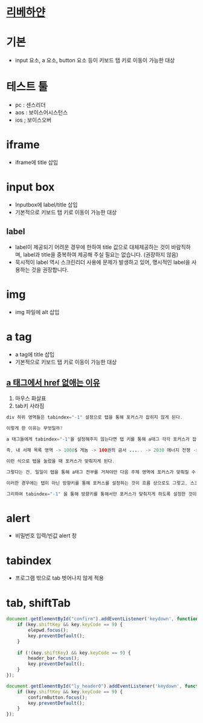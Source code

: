 # [리베하얀](https://www.youtube.com/watch?v=QQXvASCMp-g)

# 기본
* input 요소, a 요소, button 요소 등이 키보드 탭 키로 이동이 가능한 대상


# 테스트 툴
* pc : 센스리더
* aos : 보이스어시스턴스
* ios ; 보이스오버 


# iframe
* iframe에 title 삽입


# input box
* Inputbox에 label/title 삽입
* 기본적으로  키보드 탭 키로 이동이 가능한 대상


## label
* label이 제공되기 어려운 경우에 한하여 title 값으로 대체제공하는 것이 바람직하며, label과 title을 중복하여 제공해 주실 필요는 없습니다. (권장하지 않음)
* 묵시적이 label 역시 스크린리더 사용에 문제가 발생하고 있어, 명시적인 label을 사용하는 것을 권장합니다.


# img
* img 파일에 alt 삽입

# a tag
* a tag에 title 삽입
* 기본적으로  키보드 탭 키로 이동이 가능한 대상


## [a 태그에서 href 없애는 이유](https://ooz.co.kr/382)
1. 마우스 화살표
2. tab키 사라짐

```java
div 하위 영역들은 tabindex="-1" 설정으로 탭을 통해 포커스가 잡히지 않게 된다.

이렇게 한 이유는 무엇일까?

a 태그들에게 tabindex="-1"을 설정해주지 않는다면 탭 키를 통해 a태그 각각 포커스가 잡히게 된다.

즉, 내 서재 목록 영역 -> 1000$ 게놈 -> 100권의 금서 ..... -> 2030 에너지 전쟁 -> 남이야 뭐라 하건! -> .....

이런 식으로 탭을 눌렀을 때 포커스가 맞춰지게 된다.

그렇다는 건, 일일이 탭을 통해 a태그 전부를 거쳐야만 다음 주제 영역에 포커스가 맞춰질 수 있다.

이러한 경우에는 탭이 아닌 방향키를 통해 포커스를 설정하는 것이 흐름 상으로도 그렇고, 스크린 리더 사용자에게도 효율적이다.

그리하여 tabindex="-1" 을 통해 방향키를 통해서만 포커스가 맞춰지게 하도록 설정한 것이다.

```

# alert
* 비밀번호 입력/빈값 alert 창


# tabindex
* 프로그램 밖으로 tab 벗어나지 않게 적용


# tab, shiftTab
```javascript
document.getElementById("confirm").addEventListener('keydown', function (key) {
    if (key.shiftKey && key.keyCode == 9) {
        elepwd.focus();
        key.preventDefault();
    }
        
    if (!(key.shiftKey) && key.keyCode == 9) {
        header_bar.focus();
        key.preventDefault();
    }
});

document.getElementById("ly_header0").addEventListener('keydown', function (key) {
    if (key.shiftKey && key.keyCode == 9) {
        confirmButton.focus();
        key.preventDefault();
    }
});
```


